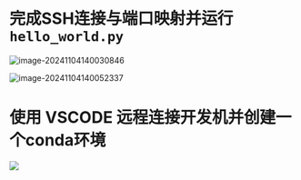 # 完成SSH连接与端口映射并运行`hello_world.py`

![image-20241104140030846](https://pwxiao-blog.oss-cn-hangzhou.aliyuncs.com/typora_picimage-20241104140030846.png)

![image-20241104140052337](https://pwxiao-blog.oss-cn-hangzhou.aliyuncs.com/typora_picimage-20241104140052337.png)

# 使用 VSCODE 远程连接开发机并创建一个conda环境

![](https://pwxiao-blog.oss-cn-hangzhou.aliyuncs.com/typora_picimage-20241104140947217.png)